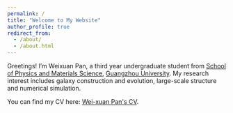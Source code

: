 ```yaml
---
permalink: /
title: "Welcome to My Website"
author_profile: true
redirect_from: 
  - /about/
  - /about.html
---
```


Greetings! I’m Weixuan Pan, a third year undergraduate student from [School of Physics and Materials Science](https://spee.gzhu.edu.cn/), [Guangzhou University](https://www.gzhu.edu.cn/).
My research interest includes galaxy construction and evolution, large-scale structure and numerical simulation.

You can find my CV here: [Wei-xuan Pan's CV](../files/CV.pdf).
